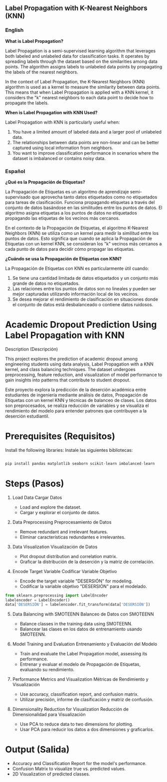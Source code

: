 ## Label Propagation with K-Nearest Neighbors (KNN)

### English

**What is Label Propagation?**

Label Propagation is a semi-supervised learning algorithm that leverages both labeled and unlabeled data for classification tasks. It operates by spreading labels through the dataset based on the similarities among data points. The algorithm assigns labels to unlabeled data points by propagating the labels of the nearest neighbors.

In the context of Label Propagation, the K-Nearest Neighbors (KNN) algorithm is used as a kernel to measure the similarity between data points. This means that when Label Propagation is applied with a KNN kernel, it considers the "k" nearest neighbors to each data point to decide how to propagate the labels.

**When is Label Propagation with KNN Used?**

Label Propagation with KNN is particularly useful when:
1. You have a limited amount of labeled data and a larger pool of unlabeled data.
2. The relationships between data points are non-linear and can be better captured using local information from neighbors.
3. You want to improve classification performance in scenarios where the dataset is imbalanced or contains noisy data.

### Español

**¿Qué es la Propagación de Etiquetas?**

La Propagación de Etiquetas es un algoritmo de aprendizaje semi-supervisado que aprovecha tanto datos etiquetados como no etiquetados para tareas de clasificación. Funciona propagando etiquetas a través del conjunto de datos basándose en las similitudes entre los puntos de datos. El algoritmo asigna etiquetas a los puntos de datos no etiquetados propagando las etiquetas de los vecinos más cercanos.

En el contexto de la Propagación de Etiquetas, el algoritmo K-Nearest Neighbors (KNN) se utiliza como un kernel para medir la similitud entre los puntos de datos. Esto significa que cuando se aplica la Propagación de Etiquetas con un kernel KNN, se consideran los "k" vecinos más cercanos a cada punto de datos para decidir cómo propagar las etiquetas.

**¿Cuándo se usa la Propagación de Etiquetas con KNN?**

La Propagación de Etiquetas con KNN es particularmente útil cuando:
1. Se tiene una cantidad limitada de datos etiquetados y un conjunto más grande de datos no etiquetados.
2. Las relaciones entre los puntos de datos son no lineales y pueden ser mejor capturadas utilizando información local de los vecinos.
3. Se desea mejorar el rendimiento de clasificación en situaciones donde el conjunto de datos está desbalanceado o contiene datos ruidosos.



# Academic Dropout Prediction Using Label Propagation with KNN

Description (Descripción)

This project explores the prediction of academic dropout among engineering students using data analysis, Label Propagation with a KNN kernel, and class balancing techniques. The dataset undergoes preprocessing, feature reduction, and visualization of model performance to gain insights into patterns that contribute to student dropout.

Este proyecto explora la predicción de la deserción académica entre estudiantes de ingeniería mediante análisis de datos, Propagación de Etiquetas con un kernel KNN y técnicas de balanceo de clases. Los datos son preprocesados, se realiza reducción de variables y se visualiza el rendimiento del modelo para entender patrones que contribuyen a la deserción estudiantil.

# Prerequisites (Requisitos)

Install the following libraries: Instale las siguientes bibliotecas:

```py

pip install pandas matplotlib seaborn scikit-learn imbalanced-learn

```

# Steps (Pasos)

1. Load Data
    Cargar Datos
    * Load and explore the dataset.
    * Cargar y explorar el conjunto de datos.

2. Data Preprocessing
    Preprocesamiento de Datos
    * Remove redundant and irrelevant features.
    * Eliminar características redundantes e irrelevantes.
3. Data Visualization
    Visualización de Datos
    * Plot dropout distribution and correlation matrix.
    * Graficar la distribución de la deserción y la matriz de correlación.

4. Encode Target Variable
    Codificar Variable Objetivo
    * Encode the target variable "DESERSIÓN" for modeling.
    * Codificar la variable objetivo "DESERSIÓN" para el modelado.

```py
from sklearn.preprocessing import LabelEncoder
labelencoder = LabelEncoder()
data['DESERSIÓN'] = labelencoder.fit_transform(data['DESERSIÓN'])
```

5. Data Balancing with SMOTEENN
    Balanceo de Datos con SMOTEENN
    * Balance classes in the training data using SMOTEENN.
    * Balancear las clases en los datos de entrenamiento usando SMOTEENN.

6. Model Training and Evaluation
    Entrenamiento y Evaluación del Modelo
    * Train and evaluate the Label Propagation model, assessing its performance.
    * Entrenar y evaluar el modelo de Propagación de Etiquetas, evaluando su rendimiento.
7. Performance Metrics and Visualization
    Métricas de Rendimiento y Visualización
    * Use accuracy, classification report, and confusion matrix.
    * Utilizar precisión, informe de clasificación y matriz de confusión.
8. Dimensionality Reduction for Visualization
    Reducción de Dimensionalidad para Visualización
    * Use PCA to reduce data to two dimensions for plotting.
    * Usar PCA para reducir los datos a dos dimensiones y graficarlos.

# Output (Salida)
* Accuracy and Classification Report for the model's performance.
* Confusion Matrix to visualize true vs. predicted values.
* 2D Visualization of predicted classes.

